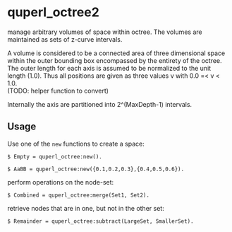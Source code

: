 # quperl_octree2

manage arbitrary volumes of space within octree. The volumes are maintained as 
sets of z-curve intervals. 

A volume is considered to be a connected area of three dimensional space within
the outer bounding box encompassed by the entirety of the octree. The outer 
length for each axis is assumed to be normalized to the unit length (1.0). Thus
all positions are given as three values v with 0.0 =< v < 1.0.  
(TODO: helper function to convert)

Internally the axis are partitioned into 2^(MaxDepth-1) intervals.    

## Usage

Use one of the <code>new</code> functions to create a space:

    $ Empty = quperl_octree:new().
    
    $ AaBB = quperl_octree:new({0.1,0.2,0.3},{0.4,0.5,0.6}).

perform operations on the node-set:

    $ Combined = quperl_octree:merge(Set1, Set2).

retrieve nodes that are in one, but not in the other set: 

    $ Remainder = quperl_octree:subtract(LargeSet, SmallerSet).

